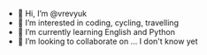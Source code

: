 - 👋 Hi, I’m @vrevyuk
- 👀 I’m interested in coding, cycling, travelling 
- 🌱 I’m currently learning English and Python
- 💞️ I’m looking to collaborate on ... I don't know yet

<!---
vrevyuk/vrevyuk is a ✨ special ✨ repository because its `README.md` (this file) appears on your GitHub profile.
You can click the Preview link to take a look at your changes.
--->
